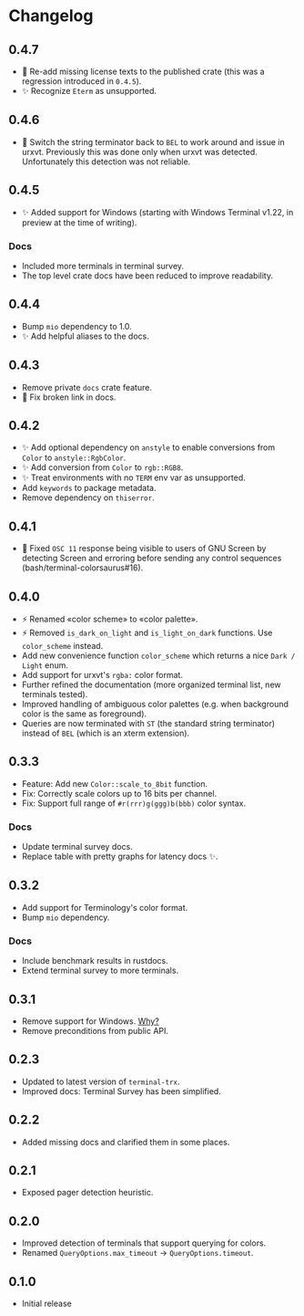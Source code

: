 # Changelog
## 0.4.7
* 🐛 Re-add missing license texts to the published crate
     (this was a regression introduced in `0.4.5`).
* ✨ Recognize `Eterm` as unsupported.

## 0.4.6
* 🐛 Switch the string terminator back to `BEL` to work around
     and issue in urxvt. Previously this was done only when urxvt
     was detected. Unfortunately this detection was not reliable.

## 0.4.5
* ✨ Added support for Windows (starting with Windows Terminal v1.22, in preview at the time of writing).
### Docs
* Included more terminals in terminal survey.
* The top level crate docs have been reduced to improve readability.

## 0.4.4
* Bump `mio` dependency to 1.0.
* ✨ Add helpful aliases to the docs.

## 0.4.3
* Remove private `docs` crate feature.
* 🐛 Fix broken link in docs.

## 0.4.2
* ✨ Add optional dependency on `anstyle` to enable conversions from `Color` to `anstyle::RgbColor`.
* ✨ Add conversion from `Color` to `rgb::RGB8`.
* ✨ Treat environments with no `TERM` env var as unsupported.
* Add `keywords` to package metadata.
* Remove dependency on `thiserror`.

## 0.4.1
* 🐛 Fixed `OSC 11` response being visible to users of GNU Screen
     by detecting Screen and erroring before sending any control sequences (bash/terminal-colorsaurus#16).

## 0.4.0
* ⚡ Renamed «color scheme» to «color palette».
* ⚡ Removed `is_dark_on_light` and `is_light_on_dark` functions. Use `color_scheme` instead.
* Add new convenience function `color_scheme` which returns a nice `Dark / Light` enum.
* Add support for urxvt's `rgba:` color format.
* Further refined the documentation (more organized terminal list, new terminals tested).
* Improved handling of ambiguous color palettes (e.g. when background color is the same as foreground).
* Queries are now terminated with `ST` (the standard string terminator) instead of `BEL` (which is an xterm extension).

## 0.3.3
* Feature: Add new `Color::scale_to_8bit` function.
* Fix: Correctly scale colors up to 16 bits per channel.
* Fix: Support full range of `#r(rrr)g(ggg)b(bbb)` color syntax.
### Docs
* Update terminal survey docs.
* Replace table with pretty graphs for latency docs ✨.

## 0.3.2
* Add support for Terminology's color format.
* Bump `mio` dependency.

### Docs
* Include benchmark results in rustdocs.
* Extend terminal survey to more terminals.

## 0.3.1
* Remove support for Windows. [Why?](./doc/windows.md)
* Remove preconditions from public API.

## 0.2.3
* Updated to latest version of `terminal-trx`.
* Improved docs: Terminal Survey has been simplified.

## 0.2.2
* Added missing docs and clarified them in some places.

## 0.2.1
* Exposed pager detection heuristic.

## 0.2.0
* Improved detection of terminals that support querying for colors.
* Renamed `QueryOptions.max_timeout` -> `QueryOptions.timeout`.

## 0.1.0
* Initial release

